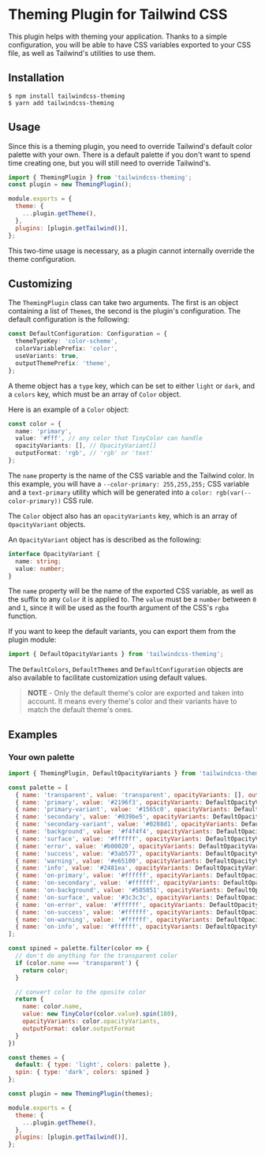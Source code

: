 # Theming Plugin for Tailwind CSS

This plugin helps with theming your application. Thanks to a simple configuration, you will be able to have CSS variables exported to your CSS file, as well as Tailwind's utilities to use them.

## Installation

```console
$ npm install tailwindcss-theming
$ yarn add tailwindcss-theming
```

## Usage

Since this is a theming plugin, you need to override Tailwind's default color palette with your own. There is a default palette if you don't want to spend time creating one, but you will still need to override Tailwind's.

```js
import { ThemingPlugin } from 'tailwindcss-theming';
const plugin = new ThemingPlugin();

module.exports = {
  theme: {
    ...plugin.getTheme(),
  },
  plugins: [plugin.getTailwind()],
};
```

This two-time usage is necessary, as a plugin cannot internally override the theme configuration.

## Customizing

The `ThemingPlugin` class can take two arguments. The first is an object containing a list of `Theme`s, the second is the plugin's configuration.
The default configuration is the following:

```typescript
const DefaultConfiguration: Configuration = {
  themeTypeKey: 'color-scheme',
  colorVariablePrefix: 'color',
  useVariants: true,
  outputThemePrefix: 'theme',
};
```

A theme object has a `type` key, which can be set to either `light` or `dark`, and a `colors` key, which must be an array of `Color` object.

Here is an example of a `Color` object:

```typescript
const color = {
  name: 'primary',
  value: '#fff', // any color that TinyColor can handle
  opacityVariants: [], // OpacityVariant[]
  outputFormat: 'rgb', // 'rgb' or 'text'
};
```

The `name` property is the name of the CSS variable and the Tailwind color. In this example, you will have a `--color-primary: 255,255,255;` CSS variable and a `text-primary` utility which will be generated into a `color: rgb(var(--color-primary))` CSS rule.

The `Color` object also has an `opacityVariants` key, which is an array of `OpacityVariant` objects.

An `OpacityVariant` object has is described as the following:

```typescript
interface OpacityVariant {
  name: string;
  value: number;
}
```

The `name` property will be the name of the exported CSS variable, as well as the suffix to any `Color` it is applied to. The `value` must be a `number` between `0` and `1`, since it will be used as the fourth argument of the CSS's `rgba` function.

If you want to keep the default variants, you can export them from the plugin module:

```typescript
import { DefaultOpacityVariants } from 'tailwindcss-theming';
```

The `DefaultColors`, `DefaultThemes` and `DefaultConfiguration` objects are also available to facilitate customization using default values.

> **NOTE** - Only the default theme's color are exported and taken into account. It means every theme's color and their variants have to match the default theme's ones.

## Examples

### Your own palette

```javascript
import { ThemingPlugin, DefaultOpacityVariants } from 'tailwindcss-theming';

const palette = [
  { name: 'transparent', value: 'transparent', opacityVariants: [], outputFormat: 'text' },
  { name: 'primary', value: '#2196f3', opacityVariants: DefaultOpacityVariants, outputFormat: 'rgb' },
  { name: 'primary-variant', value: '#1565c0', opacityVariants: DefaultOpacityVariants, outputFormat: 'rgb' },
  { name: 'secondary', value: '#039be5', opacityVariants: DefaultOpacityVariants, outputFormat: 'rgb' },
  { name: 'secondary-variant', value: '#0288d1', opacityVariants: DefaultOpacityVariants, outputFormat: 'rgb' },
  { name: 'background', value: '#f4f4f4', opacityVariants: DefaultOpacityVariants, outputFormat: 'rgb' },
  { name: 'surface', value: '#ffffff', opacityVariants: DefaultOpacityVariants, outputFormat: 'rgb' },
  { name: 'error', value: '#b00020', opacityVariants: DefaultOpacityVariants, outputFormat: 'rgb' },
  { name: 'success', value: '#3ab577', opacityVariants: DefaultOpacityVariants, outputFormat: 'rgb' },
  { name: 'warning', value: '#e65100', opacityVariants: DefaultOpacityVariants, outputFormat: 'rgb' },
  { name: 'info', value: '#2481ea', opacityVariants: DefaultOpacityVariants, outputFormat: 'rgb' },
  { name: 'on-primary', value: '#ffffff', opacityVariants: DefaultOpacityVariants, outputFormat: 'rgb' },
  { name: 'on-secondary', value: '#ffffff', opacityVariants: DefaultOpacityVariants, outputFormat: 'rgb' },
  { name: 'on-background', value: '#585851', opacityVariants: DefaultOpacityVariants, outputFormat: 'rgb' },
  { name: 'on-surface', value: '#3c3c3c', opacityVariants: DefaultOpacityVariants, outputFormat: 'rgb' },
  { name: 'on-error', value: '#ffffff', opacityVariants: DefaultOpacityVariants, outputFormat: 'rgb' },
  { name: 'on-success', value: '#ffffff', opacityVariants: DefaultOpacityVariants, outputFormat: 'rgb' },
  { name: 'on-warning', value: '#ffffff', opacityVariants: DefaultOpacityVariants, outputFormat: 'rgb' },
  { name: 'on-info', value: '#ffffff', opacityVariants: DefaultOpacityVariants, outputFormat: 'rgb' },
];

const spined = palette.filter(color => {
  // don't do anything for the transparent color
  if (color.name === 'transparent') {
    return color;
  }

  // convert color to the oposite color
  return {
    name: color.name,
    value: new TinyColor(color.value).spin(180),
    opacityVariants: color.opacityVariants,
    outputFormat: color.outputFormat
  }
})

const themes = {
  default: { type: 'light', colors: palette },
  spin: { type: 'dark', colors: spined }
};

const plugin = new ThemingPlugin(themes);

module.exports = {
  theme: {
    ...plugin.getTheme(),
  },
  plugins: [plugin.getTailwind()],
};
```
